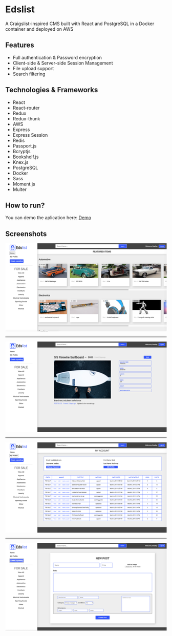 # Edslist

A Craigslist-inspired CMS built with React and PostgreSQL in a Docker container and deployed on AWS 

## Features

- Full authentication & Password encryption
- Client-side & Server-side Session Management
- File upload support
- Search filtering

## Technologies & Frameworks

* React
* React-router
* Redux
* Redux-thunk
* AWS
* Express
* Express Session
* Redis
* Passport.js
* Bcryptjs
* Bookshelf.js
* Knex.js
* PostgreSQL
* Docker
* Sass
* Moment.js
* Multer

## How to run?

You can demo the aplication here: [Demo](http://35.162.226.90:8000)

## Screenshots

![Home View](./screenshots/home.png "Home view")
___
![Item View](./screenshots/item.png "Item view")
___
![Profile View](./screenshots/profile.png "Profile view")
___
![New Post Form](./screenshots/post.png "New Post Form")


